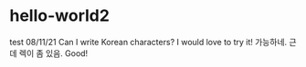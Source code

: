# hello-world2
test 08/11/21
Can I write Korean characters? I would love to try it!
가능하네. 근데 렉이 좀 있음. 
Good! 
